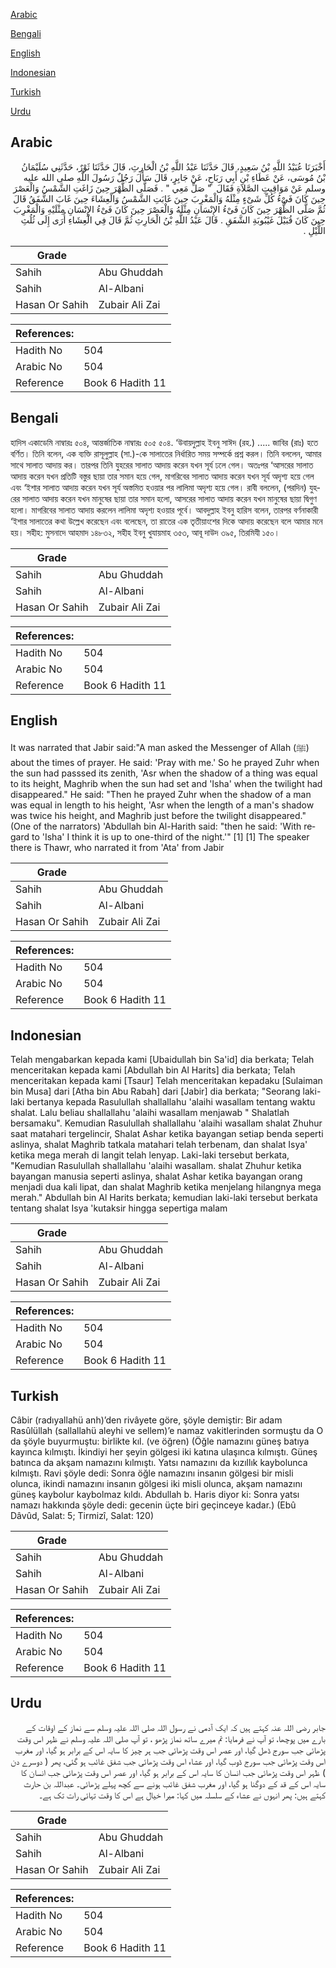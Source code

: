 [Arabic](#arabic)

[Bengali](#bengali)

[English](#english)

[Indonesian](#indonesian)

[Turkish](#turkish)

[Urdu](#urdu)

## Arabic


<div dir="rtl" lang="ar" style={{fontSize:'larger',backgroundColor:'#f8f9fa',padding:20}}>
أَخْبَرَنَا عُبَيْدُ اللَّهِ بْنُ سَعِيدٍ، قَالَ حَدَّثَنَا عَبْدُ اللَّهِ بْنُ الْحَارِثِ، قَالَ حَدَّثَنَا ثَوْرٌ، حَدَّثَنِي سُلَيْمَانُ بْنُ مُوسَى، عَنْ عَطَاءِ بْنِ أَبِي رَبَاحٍ، عَنْ جَابِرٍ، قَالَ سَأَلَ رَجُلٌ رَسُولَ اللَّهِ صلى الله عليه وسلم عَنْ مَوَاقِيتِ الصَّلاَةِ فَقَالَ ‏ "‏ صَلِّ مَعِي ‏"‏ ‏.‏ فَصَلَّى الظُّهْرَ حِينَ زَاغَتِ الشَّمْسُ وَالْعَصْرَ حِينَ كَانَ فَىْءُ كُلِّ شَىْءٍ مِثْلَهُ وَالْمَغْرِبَ حِينَ غَابَتِ الشَّمْسُ وَالْعِشَاءَ حِينَ غَابَ الشَّفَقُ قَالَ ثُمَّ صَلَّى الظُّهْرَ حِينَ كَانَ فَىْءُ الإِنْسَانِ مِثْلَهُ وَالْعَصْرَ حِينَ كَانَ فَىْءُ الإِنْسَانِ مِثْلَيْهِ وَالْمَغْرِبَ حِينَ كَانَ قُبَيْلَ غَيْبُوبَةِ الشَّفَقِ ‏.‏ قَالَ عَبْدُ اللَّهِ بْنُ الْحَارِثِ ثُمَّ قَالَ فِي الْعِشَاءِ أُرَى إِلَى ثُلُثِ اللَّيْلِ ‏.‏
</div>
<div style={{backgroundColor:'#f8f9fa',padding:20, marginBottom: 10}}><table> <thead> <tr> <th>Grade</th> <th></th> </tr> </thead> <tbody> <tr><td>Sahih</td><td>Abu Ghuddah</td></tr><tr><td>Sahih</td><td>Al-Albani</td></tr><tr><td>Hasan Or Sahih</td><td>Zubair Ali Zai</td></tr></tbody></table><table> <thead> <tr> <th>References:</th> <th></th> </tr> </thead> <tbody><tr><td>Hadith No</td><td>504</td></tr><tr><td>Arabic No</td><td>504</td></tr><tr><td>Reference</td><td>Book 6 Hadith 11</td></tr></tbody></table></div>

## Bengali


<div dir="ltr" lang="bn" style={{fontSize:'larger',backgroundColor:'#f8f9fa',padding:20}}>
হাদিস একাডেমি নাম্বারঃ ৫০৪, আন্তর্জাতিক নাম্বারঃ ৫০৫ ৫০৪. ‘উবায়দুল্লাহ ইবনু সাঈদ (রহ.) ..... জাবির (রাঃ) হতে বর্ণিত। তিনি বলেন, এক ব্যক্তি রাসূলুল্লাহ (সা.)-কে সালাতের নির্ধারিত সময় সম্পর্কে প্রশ্ন করল। তিনি বললেন, আমার সাথে সালাত আদায় কর। তারপর তিনি যুহরের সালাত আদায় করেন যখন সূর্য ঢলে গেল। অতঃপর ‘আসরের সালাত আদায় করেন যখন প্রতিটি বস্তুর ছায়া তার সমান হয়ে গেল, মাগরিবের সালাত আদায় করেন যখন সূর্য অদৃশ্য হয়ে গেল এবং ‘ইশার সালাত আদায় করেন যখন সূর্য অস্তমিত হওয়ার পর লালিমা অদৃশ্য হয়ে গেল। রাবী বললেন, (পরদিন) যুহরের সালাত আদায় করেন যখন মানুষের ছায়া তার সমান হলো, আসরের সালাত আদায় করেন যখন মানুষের ছায়া দ্বিগুণ হলো। মাগরিবের সালাত আদায় করলেন লালিমা অদৃশ্য হওয়ার পূর্বে। আবদুল্লাহ ইবনু হারিস বলেন, তারপর বর্ণনাকারী ‘ইশার সালাতের কথা উল্লেখ করেছেন এবং বলেছেন, তা রাতের এক তৃতীয়াংশের দিকে আদায় করেছেন বলে আমার মনে হয়। সহীহ: মুসনাদে আহমাদ ১৪৮৩২, সহীহ ইবনু খুযায়মাহ ৩৫৩, আবূ দাউদ ৩৯৫, তিরমিযী ১৫০।
</div>
<div style={{backgroundColor:'#f8f9fa',padding:20, marginBottom: 10}}><table> <thead> <tr> <th>Grade</th> <th></th> </tr> </thead> <tbody> <tr><td>Sahih</td><td>Abu Ghuddah</td></tr><tr><td>Sahih</td><td>Al-Albani</td></tr><tr><td>Hasan Or Sahih</td><td>Zubair Ali Zai</td></tr></tbody></table><table> <thead> <tr> <th>References:</th> <th></th> </tr> </thead> <tbody><tr><td>Hadith No</td><td>504</td></tr><tr><td>Arabic No</td><td>504</td></tr><tr><td>Reference</td><td>Book 6 Hadith 11</td></tr></tbody></table></div>

## English


<div dir="ltr" lang="en" style={{fontSize:'larger',backgroundColor:'#f8f9fa',padding:20}}>
It was narrated that Jabir said:"A man asked the Messenger of Allah (ﷺ) about the times of prayer. He said: 'Pray with me.' So he prayed Zuhr when the sun had passsed its zenith, 'Asr when the shadow of a thing was equal to its height, Maghrib when the sun had set and 'Isha' when the twilight had disappeared." He said: "Then he prayed Zuhr when the shadow of a man was equal in length to his height, 'Asr when the length of a man's shadow was twice his height, and Maghrib just before the twilight disappeared." (One of the narrators) 'Abdullah bin Al-Harith said: "then he said: 'With regard to 'Isha' I think it is up to one-third of the night.'" [1] [1] The speaker there is Thawr, who narrated it from 'Ata' from Jabir
</div>
<div style={{backgroundColor:'#f8f9fa',padding:20, marginBottom: 10}}><table> <thead> <tr> <th>Grade</th> <th></th> </tr> </thead> <tbody> <tr><td>Sahih</td><td>Abu Ghuddah</td></tr><tr><td>Sahih</td><td>Al-Albani</td></tr><tr><td>Hasan Or Sahih</td><td>Zubair Ali Zai</td></tr></tbody></table><table> <thead> <tr> <th>References:</th> <th></th> </tr> </thead> <tbody><tr><td>Hadith No</td><td>504</td></tr><tr><td>Arabic No</td><td>504</td></tr><tr><td>Reference</td><td>Book 6 Hadith 11</td></tr></tbody></table></div>

## Indonesian


<div dir="ltr" lang="id" style={{fontSize:'larger',backgroundColor:'#f8f9fa',padding:20}}>
Telah mengabarkan kepada kami [Ubaidullah bin Sa'id] dia berkata; Telah menceritakan kepada kami [Abdullah bin Al Harits] dia berkata; Telah menceritakan kepada kami [Tsaur] Telah menceritakan kepadaku [Sulaiman bin Musa] dari [Atha bin Abu Rabah] dari [Jabir] dia berkata; "Seorang laki-laki bertanya kepada Rasulullah shallallahu 'alaihi wasallam tentang waktu shalat. Lalu beliau shallallahu 'alaihi wasallam menjawab " Shalatlah bersamaku". Kemudian Rasulullah shallallahu 'alaihi wasallam shalat Zhuhur saat matahari tergelincir, Shalat Ashar ketika bayangan setiap benda seperti aslinya, shalat Maghrib tatkala matahari telah terbenam, dan shalat Isya' ketika mega merah di langit telah lenyap. Laki-laki tersebut berkata, "Kemudian Rasulullah shallallahu 'alaihi wasallam. shalat Zhuhur ketika bayangan manusia seperti aslinya, shalat Ashar ketika bayangan orang menjadi dua kali lipat, dan shalat Maghrib ketika menjelang hilangnya mega merah." Abdullah bin Al Harits berkata; kemudian laki-laki tersebut berkata tentang shalat Isya 'kutaksir hingga sepertiga malam
</div>
<div style={{backgroundColor:'#f8f9fa',padding:20, marginBottom: 10}}><table> <thead> <tr> <th>Grade</th> <th></th> </tr> </thead> <tbody> <tr><td>Sahih</td><td>Abu Ghuddah</td></tr><tr><td>Sahih</td><td>Al-Albani</td></tr><tr><td>Hasan Or Sahih</td><td>Zubair Ali Zai</td></tr></tbody></table><table> <thead> <tr> <th>References:</th> <th></th> </tr> </thead> <tbody><tr><td>Hadith No</td><td>504</td></tr><tr><td>Arabic No</td><td>504</td></tr><tr><td>Reference</td><td>Book 6 Hadith 11</td></tr></tbody></table></div>

## Turkish


<div dir="ltr" lang="tr" style={{fontSize:'larger',backgroundColor:'#f8f9fa',padding:20}}>
Câbir (radıyallahü anh)’den rivâyete göre, şöyle demiştir: Bir adam Rasûlüllah (sallallahü aleyhi ve sellem)’e namaz vakitlerinden sormuştu da O da şöyle buyurmuştu: birlikte kıl. (ve öğren) (Öğle namazını güneş batıya kayınca kılmıştı. İkindiyi her şeyin gölgesi iki katına ulaşınca kılmıştı. Güneş batınca da akşam namazını kılmıştı. Yatsı namazını da kızıllık kaybolunca kılmıştı. Ravi şöyle dedi: Sonra öğle namazını insanın gölgesi bir misli olunca, ikindi namazını insanın gölgesi iki misli olunca, akşam namazını güneş kaybolur kaybolmaz kıldı. Abdullah b. Haris diyor ki: Sonra yatsı namazı hakkında şöyle dedi: gecenin üçte biri geçinceye kadar.) (Ebû Dâvûd, Salat: 5; Tirmizî, Salat: 120)
</div>
<div style={{backgroundColor:'#f8f9fa',padding:20, marginBottom: 10}}><table> <thead> <tr> <th>Grade</th> <th></th> </tr> </thead> <tbody> <tr><td>Sahih</td><td>Abu Ghuddah</td></tr><tr><td>Sahih</td><td>Al-Albani</td></tr><tr><td>Hasan Or Sahih</td><td>Zubair Ali Zai</td></tr></tbody></table><table> <thead> <tr> <th>References:</th> <th></th> </tr> </thead> <tbody><tr><td>Hadith No</td><td>504</td></tr><tr><td>Arabic No</td><td>504</td></tr><tr><td>Reference</td><td>Book 6 Hadith 11</td></tr></tbody></table></div>

## Urdu


<div dir="rtl" lang="ur" style={{fontSize:'larger',backgroundColor:'#f8f9fa',padding:20}}>
جابر رضی اللہ عنہ کہتے ہیں کہ ایک آدمی نے رسول اللہ صلی اللہ علیہ وسلم سے نماز کے اوقات کے بارے میں پوچھا، تو آپ نے فرمایا: تم میرے ساتھ نماز پڑھو ، تو آپ صلی اللہ علیہ وسلم نے ظہر اس وقت پڑھائی جب سورج ڈھل گیا، اور عصر اس وقت پڑھائی جب ہر چیز کا سایہ اس کے برابر ہو گیا، اور مغرب اس وقت پڑھائی جب سورج ڈوب گیا، اور عشاء اس وقت پڑھائی جب شفق غائب ہو گئی، پھر ( دوسرے دن ) ظہر اس وقت پڑھائی جب انسان کا سایہ اس کے برابر ہو گیا، اور عصر اس وقت پڑھائی جب انسان کا سایہ اس کے قد کے دوگنا ہو گیا، اور مغرب شفق غائب ہونے سے کچھ پہلے پڑھائی۔ عبداللہ بن حارث کہتے ہیں: پھر انہوں نے عشاء کے سلسلہ میں کہا: میرا خیال ہے اس کا وقت تہائی رات تک ہے۔
</div>
<div style={{backgroundColor:'#f8f9fa',padding:20, marginBottom: 10}}><table> <thead> <tr> <th>Grade</th> <th></th> </tr> </thead> <tbody> <tr><td>Sahih</td><td>Abu Ghuddah</td></tr><tr><td>Sahih</td><td>Al-Albani</td></tr><tr><td>Hasan Or Sahih</td><td>Zubair Ali Zai</td></tr></tbody></table><table> <thead> <tr> <th>References:</th> <th></th> </tr> </thead> <tbody><tr><td>Hadith No</td><td>504</td></tr><tr><td>Arabic No</td><td>504</td></tr><tr><td>Reference</td><td>Book 6 Hadith 11</td></tr></tbody></table></div>